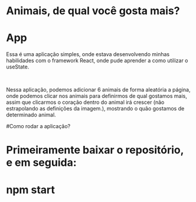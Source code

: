 # Animais, de qual você gosta mais?

<h1>App</h1>
<p> Essa é uma aplicação simples, onde estava desenvolvendo minhas habilidades com o framework React, onde pude aprender a como utilizar o useState.</p>
<br>
<p>Nessa aplicação, podemos adicionar 6 animais de forma aleatória a página, onde podemos clicar nos animais para definirmos de qual gostamos mais, assim que clicarmos o coração dentro do animal irá crescer (não estrapolando as definições da imagem.), mostrando o quão gostamos de determinado animal.</p>

#Como rodar a aplicação?
<h1>Primeiramente baixar o repositório, e em seguida:</h1>
<h1>npm start</h1>
